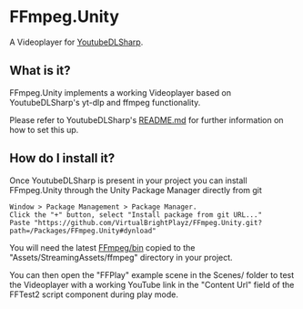 # FFmpeg.Unity

A Videoplayer for [YoutubeDLSharp](https://github.com/Bluegrams/YoutubeDLSharp).

## What is it?

FFmpeg.Unity implements a working Videoplayer based on YoutubeDLSharp's yt-dlp and ffmpeg functionality.

Please refer to YoutubeDLSharp's [README.md](https://github.com/Bluegrams/YoutubeDLSharp/blob/master/README.md#how-do-i-install-it) for further information on how to set this up.

## How do I install it?

Once YoutubeDLSharp is present in your project you can install FFmpeg.Unity through the Unity Package Manager directly from git

```
Window > Package Management > Package Manager.
Click the "+" button, select "Install package from git URL..."
Paste "https://github.com/VirtualBrightPlayz/FFmpeg.Unity.git?path=/Packages/FFmpeg.Unity#dynload"
```

You will need the latest [FFmpeg/bin](https://github.com/BtbN/FFmpeg-Builds/releases/download/latest/ffmpeg-n6.1-latest-win64-lgpl-shared-6.1.zip) copied to the "Assets/StreamingAssets/ffmpeg" directory in your project.

You can then open the "FFPlay" example scene in the Scenes/ folder to test the Videoplayer with a working YouTube link in the "Content Url" field of the FFTest2 script component during play mode.
